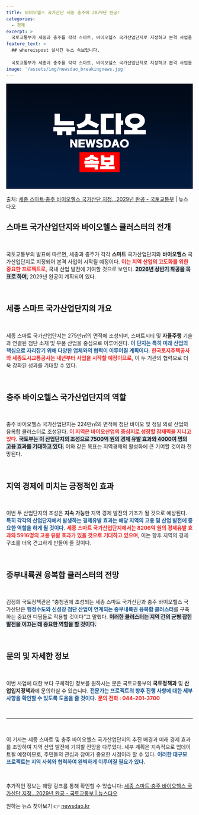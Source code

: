 ```yaml
---
title: 바이오헬스 국가산단 세종 충주에 2029년 완공!
categories:
  - 경제
excerpt: >
  국토교통부가 세종과 충주를 각각 스마트, 바이오헬스 국가산업단지로 지정하고 본격 사업을 추진한다고 29일 밝…
feature_text: >
  ## whereispost 실시간 뉴스 속보입니다.

  국토교통부가 세종과 충주를 각각 스마트, 바이오헬스 국가산업단지로 지정하고 본격 사업을 추진한다고 29일 밝…
image: '/assets/img/newsdao_breakingnews.jpg'
---
```


![뉴스다오 속보](/assets/img/newsdao_breakingnews.jpg)

<p>출처: <a href="https://newsdao.kr/2345" rel="dofollow">세종 스마트·충주 바이오헬스 국가산단 지정…2029년 완공 - 국토교통부</a> | 뉴스다오</p>

<h2 data-ke-size="size26">스마트 국가산업단지와 바이오헬스 클러스터의 전개</h2>

<p data-ke-size="size16">&nbsp;</p>

국토교통부의 발표에 따르면, 세종과 충주가 각각 **스마트** 국가산업단지와 **바이오헬스** 국가산업단지로 지정되어 본격 사업이 시작될 예정이다. <b><span style="color: #ee2323;">이는 지역 산업의 고도화를 위한 중요한 프로젝트로,</span></b> 국내 산업 발전에 기여할 것으로 보인다. <b><span style="background-color: #21538527;">2026년 상반기 착공을 목표로 하며,</span></b> 2029년 완공이 계획되어 있다.

<p data-ke-size="size16">&nbsp;</p>

<h2 data-ke-size="size26">세종 스마트 국가산업단지의 개요</h2>

<p data-ke-size="size16">&nbsp;</p>

세종 스마트 국가산업단지는 275만㎡의 면적에 조성되며, 스마트시티 및 **자율주행** 기술과 연결된 첨단 소재 및 부품 산업을 중심으로 이루어진다. <b><span style="color: #1a5490;">이 단지는 특히 미래 산업의 핵심으로 자리잡기 위해 다양한 업체와의 협력이 이루어질 계획이다.</span></b>  <b><span style="color: #ee2323;">한국토지주택공사와 세종도시교통공사는 내년부터 사업을 시작할 예정이므로,</span></b> 이 두 기관의 협력으로 더욱 강화된 성과를 기대할 수 있다.

<p data-ke-size="size16">&nbsp;</p>

<h2 data-ke-size="size26">충주 바이오헬스 국가산업단지의 역할</h2>

<p data-ke-size="size16">&nbsp;</p>

충주 바이오헬스 국가산업단지는 224만㎡의 면적에 첨단 바이오 및 정밀 의료 산업의 융복합 클러스터로 조성된다. <b><span style="color: #ee2323;">이 지역은 바이오산업의 중심지로 성장할 잠재력을 지니고 있다.</span></b>  <b><span style="background-color: #21538527;">국토부는 이 산업단지의 조성으로 7500억 원의 경제 유발 효과와 4000여 명의 고용 효과를 기대하고 있다.</span></b> 이와 같은 목표는 지역경제의 활성화에 큰 기여할 것이라 전망된다.

<p data-ke-size="size16">&nbsp;</p>

<h2 data-ke-size="size26">지역 경제에 미치는 긍정적인 효과</h2>

<p data-ke-size="size16">&nbsp;</p>

이번 두 산업단지의 조성은 **지속 가능**한 지역 경제 발전의 기초가 될 것으로 예상된다. <b><span style="color: #1a5490;">특히 각각의 산업단지에서 발생하는 경제유발 효과는 해당 지역의 고용 및 산업 발전에 중요한 역할을 하게 될 것이다.</span></b> <b><span style="color: #ee2323;">세종 스마트 국가산업단지에서는 8206억 원의 경제유발 효과와 5916명의 고용 유발 효과가 있을 것으로 기대하고 있으며,</span></b> 이는 향후 지역의 경제 구조를 더욱 견고하게 만들어 줄 것이다.

<p data-ke-size="size16">&nbsp;</p>

<h2 data-ke-size="size26">중부내륙권 융복합 클러스터의 전망</h2>

<p data-ke-size="size16">&nbsp;</p>

김정희 국토정책관은 “충청권에 조성되는 세종 스마트 국가산단과 충주 바이오헬스 국가산단은 <b><span style="color: #1a5490;">행정수도와 신성장 첨단 산업이 연계되는 중부내륙권 융복합 클러스터</span></b>를 구축하는 중요한 디딤돌로 작용할 것이다”고 말했다. <b><span style="background-color: #21538527;">이러한 클러스터는 지역 간의 균형 잡힌 발전을 이끄는 데 중요한 역할을 할 것이다.</span></b>

<p data-ke-size="size16">&nbsp;</p>

<h2 data-ke-size="size26">문의 및 자세한 정보</h2>

<p data-ke-size="size16">&nbsp;</p>

이번 사업에 대한 보다 구체적인 정보를 원하시는 분은 국토교통부의 **국토정책과** 및 **산업입지정책과**에 문의하실 수 있습니다. <b><span style="color: #1a5490;">전문가는 프로젝트의 향후 진행 사항에 대한 세부 사항을 확인할 수 있도록 도움을 줄 것이다.</span></b> <b><span style="color: #ee2323;">문의 전화 : 044-201-3700</span></b>

<p data-ke-size="size16">&nbsp;</p>

<hr />

<p data-ke-size="size16">&nbsp;</p>

이 기사는 세종 스마트 및 충주 바이오헬스 국가산업단지의 추진 배경과 미래 경제 효과를 조망하여 지역 산업 발전에 기여할 전망을 다루었다. 세부 계획은 지속적으로 업데이트될 예정이므로, 주민들의 관심과 참여가 중요한 시점이라 할 수 있다. <b><span style="color: #1a5490;">이러한 대규모 프로젝트는 지역 사회와 협력하여 완벽하게 이루어질 필요가 있다.</span></b> 

<p data-ke-size="size16">&nbsp;</p>

추가적인 정보는 해당 링크를 통해 확인할 수 있습니다: <a href="https://newsdao.kr/2345">세종 스마트·충주 바이오헬스 국가산단 지정…2029년 완공 - 국토교통부 | 뉴스다오</a> 

원하는 뉴스 찾아보기 👉 <a href="https://newsdao.kr" rel="dofollow">newsdao.kr</a>


